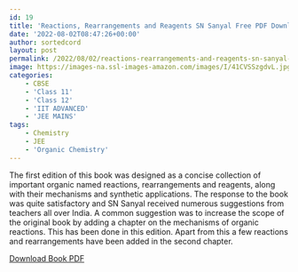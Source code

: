 ```yaml
---
id: 19
title: 'Reactions, Rearrangements and Reagents SN Sanyal Free PDF Download'
date: '2022-08-02T08:47:26+00:00'
author: sortedcord
layout: post
permalink: /2022/08/02/reactions-rearrangements-and-reagents-sn-sanyal-free-pdf-download/
image: https://images-na.ssl-images-amazon.com/images/I/41CVSSzgdvL.jpg
categories:
    - CBSE
    - 'Class 11'
    - 'Class 12'
    - 'IIT ADVANCED'
    - 'JEE MAINS'
tags:
    - Chemistry
    - JEE
    - 'Organic Chemistry'
---
```


The first edition of this book was designed as a concise collection of important organic named reactions, rearrangements and reagents, along with their mechanisms and synthetic applications. The response to the book was quite satisfactory and SN Sanyal received numerous suggestions from teachers all over India. A common suggestion was to increase the scope of the original book by adding a chapter on the mechanisms of organic reactions. This has been done in this edition. Apart from this a few reactions and rearrangements have been added in the second chapter.

[Download Book PDF](https://drive.google.com/uc?export=download&id=1-QWcrndWOxMeNvtQgPqO0j_0W3xLxxSt)